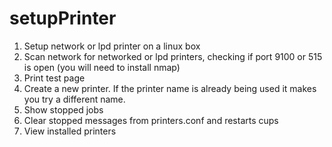 # setupPrinter
1. Setup network or lpd printer on a linux box
2. Scan network for networked or lpd printers, checking if port 9100 or 515 is open (you will need to install nmap)
3. Print test page
4. Create a new printer. If the printer name is already being used it makes you try a different name.
5. Show stopped jobs
6. Clear stopped messages from printers.conf and restarts cups
7. View installed printers
